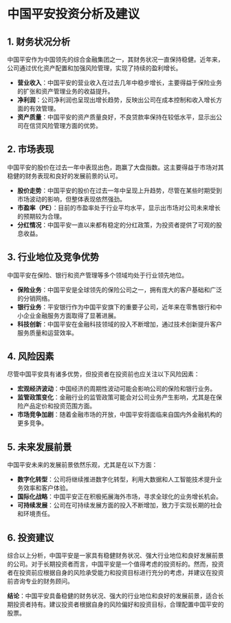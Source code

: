 # 中国平安投资分析及建议

## 1. 财务状况分析

中国平安作为中国领先的综合金融集团之一，其财务状况一直保持稳健。近年来，公司通过优化资产配置和加强风险管理，实现了持续的盈利增长。

- **营业收入**：中国平安的营业收入在过去几年中稳步增长，主要得益于保险业务的扩张和资产管理业务的收益提升。
- **净利润**：公司净利润也呈现出增长趋势，反映出公司在成本控制和收入增长方面的有效管理。
- **资产质量**：中国平安的资产质量良好，不良贷款率保持在较低水平，显示出公司在信贷风险管理方面的优势。

## 2. 市场表现

中国平安的股价在过去一年中表现出色，跑赢了大盘指数。这主要得益于市场对其稳健的财务表现和良好的发展前景的认可。

- **股价走势**：中国平安的股价在过去一年中呈现上升趋势，尽管在某些时期受到市场波动的影响，但整体表现依然强劲。
- **市盈率（PE）**：目前的市盈率处于行业平均水平，显示出市场对公司未来增长的预期较为合理。
- **分红情况**：中国平安一直以来都有稳定的分红政策，为投资者提供了可观的股息收益。

## 3. 行业地位及竞争优势

中国平安在保险、银行和资产管理等多个领域均处于行业领先地位。

- **保险业务**：中国平安是全球领先的保险公司之一，拥有庞大的客户基础和广泛的分销网络。
- **银行业务**：平安银行作为中国平安旗下的重要子公司，近年来在零售银行和中小企业金融服务方面取得了显著进展。
- **科技创新**：中国平安在金融科技领域的投入不断增加，通过技术创新提升客户服务质量和运营效率。

## 4. 风险因素

尽管中国平安具有诸多优势，但投资者在投资前也应关注以下风险因素：

- **宏观经济波动**：中国经济的周期性波动可能会影响公司的保险和银行业务。
- **监管政策变化**：金融行业的监管政策可能会对公司业务产生影响，尤其是在保险产品定价和投资范围方面。
- **市场竞争加剧**：随着金融市场的开放，中国平安将面临来自国内外金融机构的更多竞争。

## 5. 未来发展前景

中国平安未来的发展前景依然乐观，尤其是在以下方面：

- **数字化转型**：公司将继续推进数字化转型，利用大数据和人工智能技术提升业务效率和客户体验。
- **国际化战略**：中国平安正在积极拓展海外市场，寻求全球化的业务增长机会。
- **可持续发展**：公司在可持续发展方面的投入不断增加，致力于实现长期的社会和环境责任。

## 6. 投资建议

综合以上分析，中国平安是一家具有稳健财务状况、强大行业地位和良好发展前景的公司。对于长期投资者而言，中国平安是一个值得考虑的投资标的。然而，投资者在投资前应根据自身的风险承受能力和投资目标进行充分的考虑，并建议在投资前咨询专业的财务顾问。

**结论**：中国平安具备稳健的财务状况、强大的行业地位和良好的发展前景，适合长期投资者持有。建议投资者根据自身的风险偏好和投资目标，合理配置中国平安的股票。